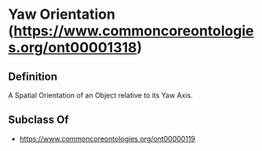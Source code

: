 # Yaw Orientation (https://www.commoncoreontologies.org/ont00001318)

## Definition
A Spatial Orientation of an Object relative to its Yaw Axis.

## Subclass Of
- https://www.commoncoreontologies.org/ont00000119


